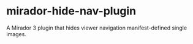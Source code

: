 # mirador-hide-nav-plugin
A Mirador 3 plugin that hides viewer navigation manifest-defined single images. 
